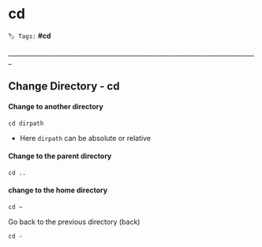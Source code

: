 # cd

`🏷️ Tags:` **\#cd**

\_\_\_\_\_\_\_\_\_\_\_\_\_\_\_\_\_\_\_\_\_\_\_\_\_\_\_\_\_\_\_\_\_\_\_\_\_\_\_\_\_\_\_\_\_\_\_\_\_\_\_\_\_\_\_\_\_\_\_\_\_\_\_\_\_\_\_\_\_\_\_\_\_\_\_\_\_\_\_

## Change Directory - cd

#### Change to another directory

```text
cd dirpath
```

* Here `dirpath` can be absolute or relative

#### Change to the parent directory

```text
cd ..
```

#### change to the home directory

```text
cd ~
```

Go back to the previous directory \(back\)

```text
cd -
```

